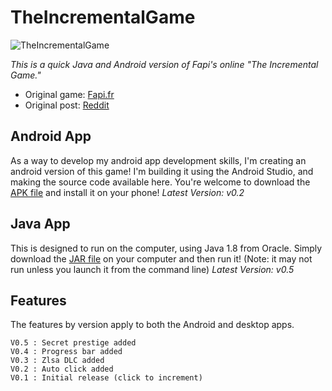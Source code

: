 TheIncrementalGame
==================
![TheIncrementalGame](https://raw.githubusercontent.com/flakeparadigm/TheIncrementalGame/master/art/ic_launcher_tig.png)


_This is a quick Java and Android version of Fapi's online "The Incremental Game."_

- Original game: [Fapi.fr](http://www.fapi.fr/theincrementalgame/)
- Original post: [Reddit](http://www.reddit.com/r/incremental_games/comments/2phlau/ive_just_finished_my_first_incremental_game_what/)


Android App
-----------
As a way to develop my android app development skills, I'm creating an android version of this game! I'm building it using the Android Studio, and making the source code available here. You're welcome to download the [APK file](https://github.com/flakeparadigm/TheIncrementalGame/blob/master/app/app-release.apk?raw=true) and install it on your phone!
*Latest Version: v0.2*


Java App
--------
This is designed to run on the computer, using Java 1.8 from Oracle. Simply download the [JAR file](https://github.com/flakeparadigm/TheIncrementalGame/blob/master/java-app/TheIncrementalGame.jar?raw=true) on your computer and then run it! (Note: it may not run unless you launch it from the command line)
*Latest Version: v0.5*

Features
---------
The features by version apply to both the Android and desktop apps.
```
V0.5 : Secret prestige added
V0.4 : Progress bar added
V0.3 : Zlsa DLC added
V0.2 : Auto click added
V0.1 : Initial release (click to increment)
```

